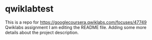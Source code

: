 # qwiklabtest
This is a repo for https://googlecoursera.qwiklabs.com/focuses/47749 Qwiklabs assignment
I am editing the README file. Adding some more details about the project description.
